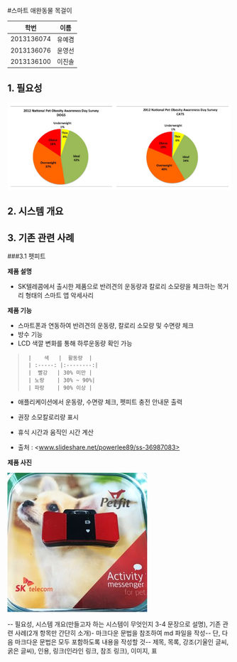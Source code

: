 #스마트 애완동물 목걸이

| 학번 | 이름 |
| :-----------: |:-------------:|
| 2013136074 | 유예겸 |
| 2013136076 |  윤영선|
| 2013136100 | 이진솔 |


## 1. 필요성

![비만통계](https://github.com/uyk/CSD/blob/master/%EB%B9%84%EB%A7%8C%ED%86%B5%EA%B3%84.PNG "비만통계")
## 2. 시스템 개요
## 3. 기존 관련 사례

###3.1 펫피트

**제품 설명**
- SK텔레콤에서 출시한 제품으로 반려견의 운동량과 칼로리 소모량을 체크하는 목거리 형태의 스마트 앱 악세사리

**제품 기능**
- 스마트폰과 연동하여 반려견의 운동량, 칼로리 소모량 및 수면량 체크
- 방수 기능
- LCD 색깔 변화를 통해 하루운동량 확인 가능

>      |    색   |  활동량  |
>      | :-----: |:--------:|
>      |  빨강   | 30% 미만 |
>      | 노랑    | 30% ~ 90%|
>      | 파랑    | 90% 이상 |

- 애플리케이션에서 운동량, 수면량 체크, 펫피트 충전 안내문 출력

- 권장 소모칼로리량 표시

- 휴식 시간과 움직인 시간 계산

- 출처 : <www.slideshare.net/powerlee89/ss-36987083>

**제품 사진**

![펫피트](https://github.com/uyk/CSD/blob/master/%ED%8E%AB%ED%94%BC%ED%8A%B8.PNG "펫피트")



-- 필요성, 시스템 개요(만들고자 하는 시스템이 무엇인지 3-4 문장으로 설명), 기존 관련 사례(2개 항목만 간단히 소개)- 마크다운 문법을 참조하여 md 파일을 작성-- 단, 다음 마크다운 문법은 모두 포함하도록 내용을 작성할 것-- 제목, 목록, 강조(기울인 글씨, 굵은 글씨), 인용, 링크(인라인 링크, 참조 링크), 이미지, 표

